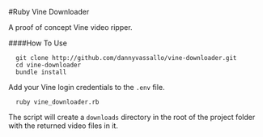 #Ruby Vine Downloader

A proof of concept Vine video ripper.

####How To Use

```shell
  git clone http://github.com/dannyvassallo/vine-downloader.git
  cd vine-downloader
  bundle install
```

Add your Vine login credentials to the `.env` file.

```shell
  ruby vine_downloader.rb
```

The script will create a `downloads` directory in the root
of the project folder with the returned video files in it.

